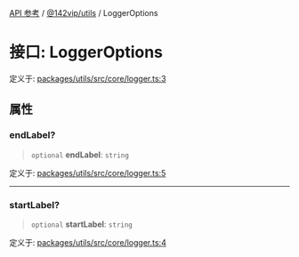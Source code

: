 [API 参考](../wiki/Home) / [@142vip/utils](../wiki/@142vip.utils) / LoggerOptions

# 接口: LoggerOptions

定义于: [packages/utils/src/core/logger.ts:3](https://github.com/142vip/core-x/blob/5281e59d2cdd2de59e1ea761d17ed7fe118d1e60/packages/utils/src/core/logger.ts#L3)

## 属性

### endLabel?

> `optional` **endLabel**: `string`

定义于: [packages/utils/src/core/logger.ts:5](https://github.com/142vip/core-x/blob/5281e59d2cdd2de59e1ea761d17ed7fe118d1e60/packages/utils/src/core/logger.ts#L5)

***

### startLabel?

> `optional` **startLabel**: `string`

定义于: [packages/utils/src/core/logger.ts:4](https://github.com/142vip/core-x/blob/5281e59d2cdd2de59e1ea761d17ed7fe118d1e60/packages/utils/src/core/logger.ts#L4)
